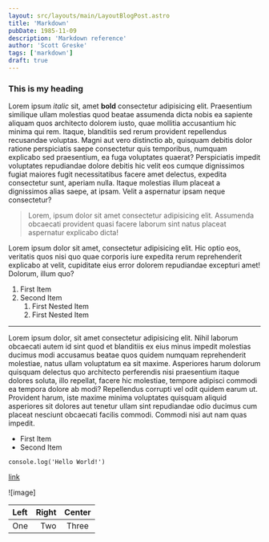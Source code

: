 ```yaml
---
layout: src/layouts/main/LayoutBlogPost.astro
title: 'Markdown'
pubDate: 1985-11-09
description: 'Markdown reference'
author: 'Scott Greske'
tags: ['markdown']
draft: true
---
```


### This is my heading

Lorem ipsum *italic* sit, amet **bold** consectetur adipisicing elit. Praesentium similique ullam molestias quod beatae assumenda dicta nobis ea sapiente aliquam quos architecto dolorem iusto, quae mollitia accusantium hic minima qui rem. Itaque, blanditiis sed rerum provident repellendus recusandae voluptas. Magni aut vero distinctio ab, quisquam debitis dolor ratione perspiciatis saepe consectetur quis temporibus, numquam explicabo sed praesentium, ea fuga voluptates quaerat? Perspiciatis impedit voluptates repudiandae dolore debitis hic velit eos cumque dignissimos fugiat maiores fugit necessitatibus facere amet delectus, expedita consectetur sunt, aperiam nulla. Itaque molestias illum placeat a dignissimos alias saepe, at ipsam. Velit a aspernatur ipsam neque consectetur?

> Lorem, ipsum dolor sit amet consectetur adipisicing elit. Assumenda obcaecati provident quasi facere laborum sint natus placeat aspernatur explicabo dicta!

Lorem ipsum dolor sit amet, consectetur adipisicing elit. Hic optio eos, veritatis quos nisi quo quae corporis iure expedita rerum reprehenderit explicabo at velit, cupiditate eius error dolorem repudiandae excepturi amet! Dolorum, illum quo?


1. First Item
1. Second Item
    1. First Nested Item
    1. First Nested Item
---

Lorem ipsum dolor, sit amet consectetur adipisicing elit. Nihil laborum obcaecati autem id sint quod et blanditiis ex eius minus impedit molestias ducimus modi accusamus beatae quos quidem numquam reprehenderit molestiae, natus ullam voluptatum ea sit maxime. Asperiores harum dolorum quisquam delectus quo architecto perferendis nisi praesentium itaque dolores soluta, illo repellat, facere hic molestiae, tempore adipisci commodi ea tempora dolore ab modi? Repellendus corrupti vel odit quidem earum ut. Provident harum, iste maxime minima voluptates quisquam aliquid asperiores sit dolores aut tenetur ullam sint repudiandae odio ducimus cum placeat nesciunt obcaecati facilis commodi. Commodi nisi aut nam quas impedit.
    

- First Item
- Second Item

`console.log('Hello World!')`


[link]()

![image]

| Left | Right | Center |
| :--- | ----: | :----: |
| One  | Two   | Three  |




